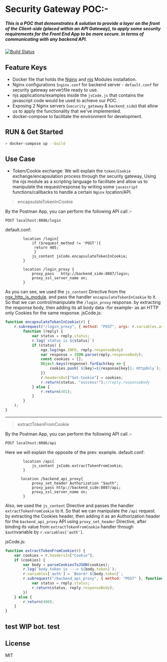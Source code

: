 #   Security Gateway POC:-

##### This is a POC that demonstrates A solution to provide a layer on the front of the Client-side (placed within an API Gateway), to apply some security requirements for the Front End App to be more secure. in terms of communicating with any backend API. 

[![Build Status](https://travis-ci.org/joemccann/dillinger.svg?branch=master)](https://travis-ci.org/joemccann/dillinger)

## Feature Keys

- Docker file that holds the [Nginx](https://hub.docker.com/_/nginx) and [njs](https://github.com/nginx/njs) Modules installation.
- Nginx configurations (`nginx.conf` for backend server - `default.conf` for security gateway server)file ready to use.
- njs applications/examples inside the `jsCode.js` that contains the javascript code would be used to achieve our POC.
- Exposing 2 Nginx servers (`security_gateway` & `backend_side`) that allow us to apply the functionality that we've implemented.
- docker-compose to facilitate the environment for development.

## RUN & Get Started

```sh
> docker-compose up --build
```

## Use Case
- Token/Cookie exchange:
We will explain the `token/Cookie` exchange/encapsulation process through the security gateway, Using the njs module as a scripting language to facilitate and allow us to manipulate the request/response by writing some `javascript` functions/callbacks to handle a certain `Nginx` location/API.

> encapsulateTokenInCookie

By the Postman App, you can perform the following API call :-
```
POST localhost:8086/login
```

default.conf:
```config
        location /login{
            if ($request_method != 'POST'){
             return 405;
             }
            js_content jsCode.encapsulateTokenInCookie;
        }

        location /login_proxy {
            proxy_pass   http://backend_side:8087/login;
            proxy_ssl_server_name on;
        }
```
As you can see, we used the `js_content` Directive from the [ngx_http_js_module](https://nginx.org/en/docs/http/ngx_http_js_module.html#directives). and pass the handler `encapsulateTokenInCookie` to it. So that we can control/manipulate the `/login_proxy` response. by extracting the response body, then adding its all body data -for example- as an HTTP only Cookies for the same response.
jsCode.js:
```javascript
function encapsulateTokenInCookie(r) {
    r.subrequest("/login_proxy", { method: "POST", args: r.variables.args },
        function (reply) {
            var status = reply.status;
            r.log(`status is ${status}`)
            if (status) {
                ngx.log(ngx.INFO, reply.responseBody)
                var response = JSON.parse(reply.responseBody);
                const cookies = [];
                Object.keys(response).forEach(key => {
                    cookies.push(`${key}=${response[key]}; HttpOnly`);
                })
                r.headersOut["Set-Cookie"] = cookies;
                r.return(status, "success!");//reply.responseBody
            } else {
                r.return(401);
            }
        }
    );
}
```
-------------
> extractTokenFromCookie

By the Postman App, you can perform the following API call :-
```
POST localhost:8086/api
```

Here we will explain the opposite of the prev. example.
default.conf:
```config
        location /api{
            js_content jsCode.extractTokenFromCookie;
        }

       location /backend_api_proxy{
            proxy_set_header Authorization "$auth";
            proxy_pass http://backend_side:8087/api;
            proxy_ssl_server_name on;
        }
```
Also, we used the `js_content` Directive and passes the handler `extractTokenFromCookie` to it. So that we can manipulate the `/api` request. by extracting the Cookies header, then adding it as an Authorization header for the `backend_api_proxy` API using `proxy_set_header` Directive, after binding its value from `extractTokenFromCookie` handler through `$auth`variable by `r.variables['auth']`.

jsCode.js:
```javascript
function extractTokenFromCookie(r) {
    var cookies = r.headersIn["Cookie"];
    if (cookies) {
        var body = parseCookiesToJSON(cookies);
        r.log(`body.token is ---> ${body.token}`);
        r.variables['auth'] = `Bearer ${body.token}`;
        r.subrequest("/backend_api_proxy", { method: "POST" }, function (reply) {
            var status = reply.status;
            r.return(status, reply.responseBody);
        })
    } else {
        r.return(400);
    }
}
```
## test WIP bot. test
## License

MIT
